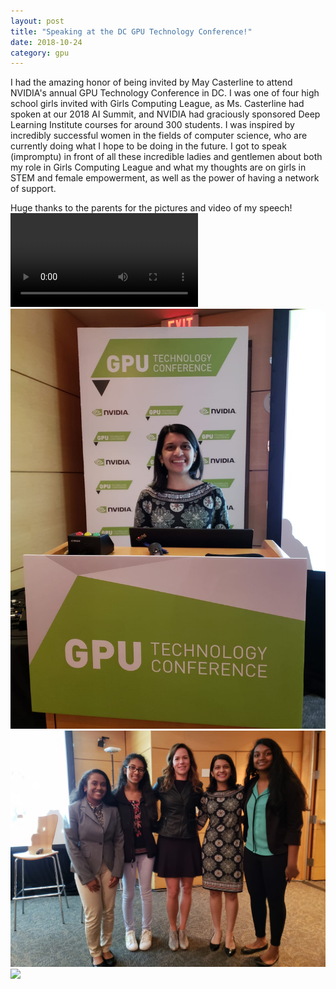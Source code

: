 ```yaml
---
layout: post
title: "Speaking at the DC GPU Technology Conference!"
date: 2018-10-24
category: gpu
---
```

I had the amazing honor of being invited by May Casterline to attend NVIDIA's annual GPU Technology Conference in DC. I was one of four high school girls invited with Girls Computing League, as Ms. Casterline had spoken at our 2018 AI Summit, and NVIDIA had graciously sponsored Deep Learning Institute courses for around 300 students. I was inspired by incredibly successful women in the fields of computer science, who are currently doing what I hope to be doing in the future. I got to speak (impromptu) in front of all these incredible ladies and gentlemen about both my role in Girls Computing League and what my thoughts are on girls in STEM and female empowerment, as well as the power of having a network of support.

Huge thanks to the parents for the pictures and video of my speech!
<video src = "/assets/images/gpu2018/VIDEO-2018-10-27-16-01-50.mov"> Sorry, can't display the video! </video>
<img src = "/assets/images/gpu2018/infront.JPG" alt = "">
<img src = "/assets/images/gpu2018/group.JPG" alt = "">
<IMG SRC="cgi-bin/counter?width=5&link=
{http://www.htmlgoodies.com/} {counter.html}">
